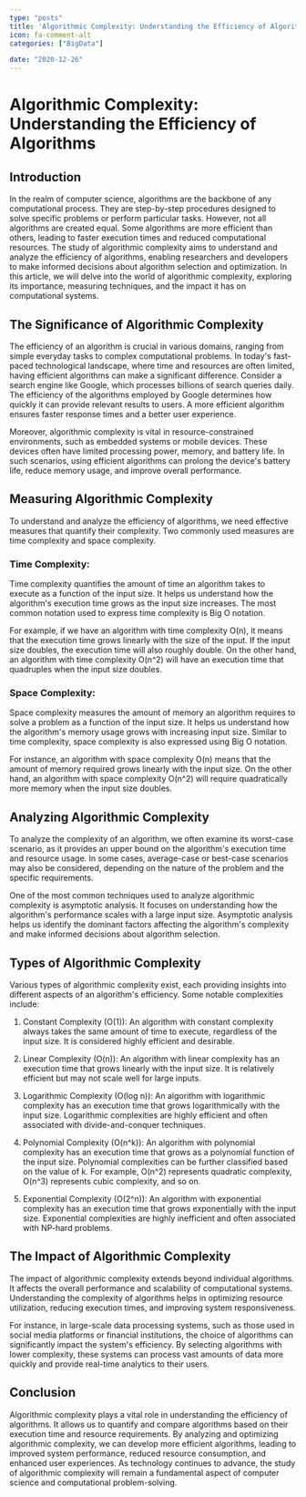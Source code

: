 ```yaml
---
type: "posts"
title: 'Algorithmic Complexity: Understanding the Efficiency of Algorithms'
icon: fa-comment-alt
categories: ["BigData"]

date: "2020-12-26"
---
```




# Algorithmic Complexity: Understanding the Efficiency of Algorithms

## Introduction

In the realm of computer science, algorithms are the backbone of any computational process. They are step-by-step procedures designed to solve specific problems or perform particular tasks. However, not all algorithms are created equal. Some algorithms are more efficient than others, leading to faster execution times and reduced computational resources. The study of algorithmic complexity aims to understand and analyze the efficiency of algorithms, enabling researchers and developers to make informed decisions about algorithm selection and optimization. In this article, we will delve into the world of algorithmic complexity, exploring its importance, measuring techniques, and the impact it has on computational systems.

## The Significance of Algorithmic Complexity

The efficiency of an algorithm is crucial in various domains, ranging from simple everyday tasks to complex computational problems. In today's fast-paced technological landscape, where time and resources are often limited, having efficient algorithms can make a significant difference. Consider a search engine like Google, which processes billions of search queries daily. The efficiency of the algorithms employed by Google determines how quickly it can provide relevant results to users. A more efficient algorithm ensures faster response times and a better user experience.

Moreover, algorithmic complexity is vital in resource-constrained environments, such as embedded systems or mobile devices. These devices often have limited processing power, memory, and battery life. In such scenarios, using efficient algorithms can prolong the device's battery life, reduce memory usage, and improve overall performance.

## Measuring Algorithmic Complexity

To understand and analyze the efficiency of algorithms, we need effective measures that quantify their complexity. Two commonly used measures are time complexity and space complexity.

### Time Complexity:

Time complexity quantifies the amount of time an algorithm takes to execute as a function of the input size. It helps us understand how the algorithm's execution time grows as the input size increases. The most common notation used to express time complexity is Big O notation.

For example, if we have an algorithm with time complexity O(n), it means that the execution time grows linearly with the size of the input. If the input size doubles, the execution time will also roughly double. On the other hand, an algorithm with time complexity O(n^2) will have an execution time that quadruples when the input size doubles.

### Space Complexity:

Space complexity measures the amount of memory an algorithm requires to solve a problem as a function of the input size. It helps us understand how the algorithm's memory usage grows with increasing input size. Similar to time complexity, space complexity is also expressed using Big O notation.

For instance, an algorithm with space complexity O(n) means that the amount of memory required grows linearly with the input size. On the other hand, an algorithm with space complexity O(n^2) will require quadratically more memory when the input size doubles.

## Analyzing Algorithmic Complexity

To analyze the complexity of an algorithm, we often examine its worst-case scenario, as it provides an upper bound on the algorithm's execution time and resource usage. In some cases, average-case or best-case scenarios may also be considered, depending on the nature of the problem and the specific requirements.

One of the most common techniques used to analyze algorithmic complexity is asymptotic analysis. It focuses on understanding how the algorithm's performance scales with a large input size. Asymptotic analysis helps us identify the dominant factors affecting the algorithm's complexity and make informed decisions about algorithm selection.

## Types of Algorithmic Complexity

Various types of algorithmic complexity exist, each providing insights into different aspects of an algorithm's efficiency. Some notable complexities include:

1. Constant Complexity (O(1)):
An algorithm with constant complexity always takes the same amount of time to execute, regardless of the input size. It is considered highly efficient and desirable.

2. Linear Complexity (O(n)):
An algorithm with linear complexity has an execution time that grows linearly with the input size. It is relatively efficient but may not scale well for large inputs.

3. Logarithmic Complexity (O(log n)):
An algorithm with logarithmic complexity has an execution time that grows logarithmically with the input size. Logarithmic complexities are highly efficient and often associated with divide-and-conquer techniques.

4. Polynomial Complexity (O(n^k)):
An algorithm with polynomial complexity has an execution time that grows as a polynomial function of the input size. Polynomial complexities can be further classified based on the value of k. For example, O(n^2) represents quadratic complexity, O(n^3) represents cubic complexity, and so on.

5. Exponential Complexity (O(2^n)):
An algorithm with exponential complexity has an execution time that grows exponentially with the input size. Exponential complexities are highly inefficient and often associated with NP-hard problems.

## The Impact of Algorithmic Complexity

The impact of algorithmic complexity extends beyond individual algorithms. It affects the overall performance and scalability of computational systems. Understanding the complexity of algorithms helps in optimizing resource utilization, reducing execution times, and improving system responsiveness.

For instance, in large-scale data processing systems, such as those used in social media platforms or financial institutions, the choice of algorithms can significantly impact the system's efficiency. By selecting algorithms with lower complexity, these systems can process vast amounts of data more quickly and provide real-time analytics to their users.

## Conclusion

Algorithmic complexity plays a vital role in understanding the efficiency of algorithms. It allows us to quantify and compare algorithms based on their execution time and resource requirements. By analyzing and optimizing algorithmic complexity, we can develop more efficient algorithms, leading to improved system performance, reduced resource consumption, and enhanced user experiences. As technology continues to advance, the study of algorithmic complexity will remain a fundamental aspect of computer science and computational problem-solving.
